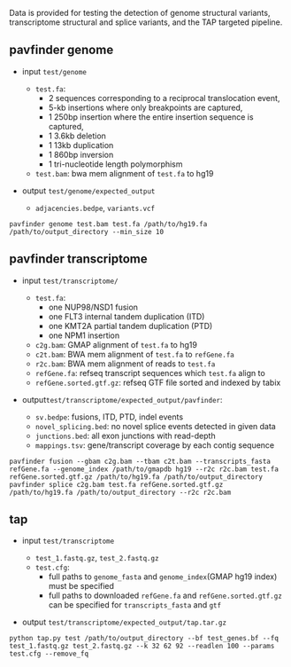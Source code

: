 Data is provided for testing the detection of genome structural variants, transcriptome structural and splice variants, and the TAP targeted pipeline.  

## pavfinder genome
* input `test/genome`
  * `test.fa`: 
    * 2 sequences corresponding to a reciprocal translocation event, 
    * 5-kb insertions where only breakpoints are captured,
    * 1 250bp insertion where the entire insertion sequence is captured,
    * 1 3.6kb deletion
    * 1 13kb duplication
    * 1 860bp inversion
    * 1 tri-nucleotide length polymorphism
  * `test.bam`: bwa mem alignment of `test.fa` to hg19

* output `test/genome/expected_output`
  * `adjacencies.bedpe`, `variants.vcf`

```
pavfinder genome test.bam test.fa /path/to/hg19.fa /path/to/output_directory --min_size 10
```

## pavfinder transcriptome
* input `test/transcriptome/`
  * `test.fa`:
    * one NUP98/NSD1 fusion
    * one FLT3 internal tandem duplication (ITD)
    * one KMT2A partial tandem duplication (PTD)
    * one NPM1 insertion
  * `c2g.bam`: GMAP alignment of `test.fa` to hg19
  * `c2t.bam`: BWA mem alignment of `test.fa` to `refGene.fa`
  * `r2c.bam`: BWA mem alignment of reads to `test.fa`
  * `refGene.fa`: refseq transcript sequences which `test.fa` align to
  * `refGene.sorted.gtf.gz`: refseq GTF file sorted and indexed by tabix

* output`test/transcriptome/expected_output/pavfinder`:
  * `sv.bedpe`: fusions, ITD, PTD, indel events
  * `novel_splicing.bed`: no novel splice events detected in given data
  * `junctions.bed`: all exon junctions with read-depth
  * `mappings.tsv`: gene/transcript coverage by each contig sequence

```
pavfinder fusion --gbam c2g.bam --tbam c2t.bam --transcripts_fasta refGene.fa --genome_index /path/to/gmapdb hg19 --r2c r2c.bam test.fa refGene.sorted.gtf.gz /path/to/hg19.fa /path/to/output_directory
pavfinder splice c2g.bam test.fa refGene.sorted.gtf.gz /path/to/hg19.fa /path/to/output_directory --r2c r2c.bam
```

## tap
* input `test/transcriptome`
  * `test_1.fastq.gz`, `test_2.fastq.gz`
  * `test.cfg`: 
    * full paths to `genome_fasta` and `genome_index`(GMAP hg19 index) must be specified
    * full paths to downloaded `refGene.fa` and `refGene.sorted.gtf.gz` can be specified for `transcripts_fasta` and `gtf`
  
* output `test/transcriptome/expected_output/tap.tar.gz`

```
python tap.py test /path/to/output_directory --bf test_genes.bf --fq test_1.fastq.gz test_2.fastq.gz --k 32 62 92 --readlen 100 --params test.cfg --remove_fq
```

